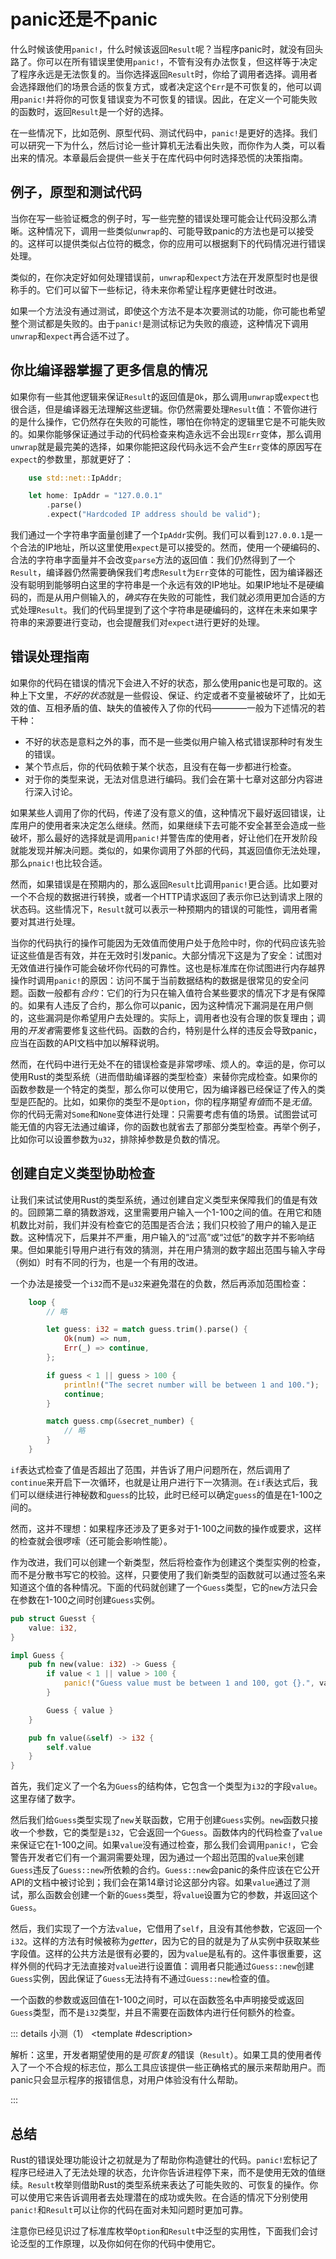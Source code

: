 <script setup>
import {
  QuizProvider,
  Quiz,
  Radio,
  Option
} from "../../components/quiz";

</script>

# panic还是不panic

什么时候该使用`panic!`，什么时候该返回`Result`呢？当程序panic时，就没有回头路了。你可以在所有错误里使用`panic!`，不管有没有办法恢复，但这样等于决定了程序永远是无法恢复的。当你选择返回`Result`时，你给了调用者选择。调用者会选择跟他们的场景合适的恢复方式，或者决定这个`Err`是不可恢复的，他可以调用`panic!`并将你的可恢复错误变为不可恢复的错误。因此，在定义一个可能失败的函数时，返回`Result`是一个好的选择。

在一些情况下，比如范例、原型代码、测试代码中，`panic!`是更好的选择。我们可以研究一下为什么，然后讨论一些计算机无法看出失败，而你作为人类，可以看出来的情况。本章最后会提供一些关于在库代码中何时选择恐慌的决策指南。

## 例子，原型和测试代码

当你在写一些验证概念的例子时，写一些完整的错误处理可能会让代码没那么清晰。这种情况下，调用一些类似`unwrap`的、可能导致panic的方法也是可以接受的。这样可以提供类似占位符的概念，你的应用可以根据剩下的代码情况进行错误处理。

类似的，在你决定好如何处理错误前，`unwrap`和`expect`方法在开发原型时也是很称手的。它们可以留下一些标记，待未来你希望让程序更健壮时改进。

如果一个方法没有通过测试，即使这个方法不是本次要测试的功能，你可能也希望整个测试都是失败的。由于`panic!`是测试标记为失败的痕迹，这种情况下调用`unwrap`和`expect`再合适不过了。

## 你比编译器掌握了更多信息的情况

如果你有一些其他逻辑来保证`Result`的返回值是`Ok`，那么调用`unwrap`或`expect`也很合适，但是编译器无法理解这些逻辑。你仍然需要处理`Result`值：不管你进行的是什么操作，它仍然存在失败的可能性，哪怕在你特定的逻辑里它是不可能失败的。如果你能够保证通过手动的代码检查来构造永远不会出现`Err`变体，那么调用`unwrap`就是最完美的选择，如果你能把这段代码永远不会产生`Err`变体的原因写在`expect`的参数里，那就更好了：

```rust
    use std::net::IpAddr;

    let home: IpAddr = "127.0.0.1"
        .parse()
        .expect("Hardcoded IP address should be valid");
```

我们通过一个字符串字面量创建了一个`IpAddr`实例。我们可以看到`127.0.0.1`是一个合法的IP地址，所以这里使用`expect`是可以接受的。然而，使用一个硬编码的、合法的字符串字面量并不会改变`parse`方法的返回值：我们仍然得到了一个`Result`，编译器仍然需要确保我们考虑`Result`为`Err`变体的可能性，因为编译器还没有聪明到能够明白这里的字符串是一个永远有效的IP地址。如果IP地址不是硬编码的，而是从用户侧输入的，*确实*存在失败的可能性，我们就必须用更加合适的方式处理`Result`。我们的代码里提到了这个字符串是硬编码的，这样在未来如果字符串的来源要进行变动，也会提醒我们对`expect`进行更好的处理。

## 错误处理指南

如果你的代码在错误的情况下会进入不好的状态，那么使用panic也是可取的。这种上下文里，*不好的状态*就是一些假设、保证、约定或者不变量被破坏了，比如无效的值、互相矛盾的值、缺失的值被传入了你的代码————一般为下述情况的若干种：

- 不好的状态是意料之外的事，而不是一些类似用户输入格式错误那种时有发生的错误。
- 某个节点后，你的代码依赖于某个状态，且没有在每一步都进行检查。
- 对于你的类型来说，无法对信息进行编码。我们会在第十七章对这部分内容进行深入讨论。

如果某些人调用了你的代码，传递了没有意义的值，这种情况下最好返回错误，让库用户的使用者来决定怎么继续。然而，如果继续下去可能不安全甚至会造成一些破坏，那么最好的选择就是调用`panic!`并警告库的使用者，好让他们在开发阶段就能发现并解决问题。类似的，如果你调用了外部的代码，其返回值你无法处理，那么`pnaic!`也比较合适。

然而，如果错误是在预期内的，那么返回`Result`比调用`panic!`更合适。比如要对一个不合规的数据进行转换，或者一个HTTP请求返回了表示你已达到请求上限的状态码。这些情况下，`Result`就可以表示一种预期内的错误的可能性，调用者需要对其进行处理。

当你的代码执行的操作可能因为无效值而使用户处于危险中时，你的代码应该先验证这些值是否有效，并在无效时引发panic。大部分情况下这是为了安全：试图对无效值进行操作可能会破坏你代码的可靠性。这也是标准库在你试图进行内存越界操作时调用`panic!`的原因：访问不属于当前数据结构的数据是很常见的安全问题。函数一般都有*合约*：它们的行为只在输入值符合某些要求的情况下才是有保障的。如果有人违反了合约，那么你可以panic，因为这种情况下漏洞是在用户侧的，这些漏洞是你希望用户去处理的。实际上，调用者也没有合理的恢复理由；调用的*开发者*需要修复这些代码。函数的合约，特别是什么样的违反会导致panic，应当在函数的API文档中加以解释说明。

然而，在代码中进行无处不在的错误检查是非常啰嗦、烦人的。幸运的是，你可以使用Rust的类型系统（进而借助编译器的类型检查）来替你完成检查。如果你的函数参数是一个特定的类型，那么你可以使用它，因为编译器已经保证了传入的类型是匹配的。比如，如果你的类型不是`Option`，你的程序期望*有值*而不是*无值*。你的代码无需对`Some`和`None`变体进行处理：只需要考虑有值的场景。试图尝试可能无值的内容无法通过编译，你的函数也就省去了那部分类型检查。再举个例子，比如你可以设置参数为`u32`，排除掉参数是负数的情况。

## 创建自定义类型协助检查

让我们来试试使用Rust的类型系统，通过创建自定义类型来保障我们的值是有效的。回顾第二章的猜数游戏，这里需要用户输入一个1-100之间的值。在用它和随机数比对前，我们并没有检查它的范围是否合法；我们只校验了用户的输入是正数。这种情况下，后果并不严重，用户输入的“过高”或“过低”的数字并不影响结果。但如果能引导用户进行有效的猜测，并在用户猜测的数字超出范围与输入字母（例如）时有不同的行为，也是一个有用的改进。

一个办法是接受一个`i32`而不是`u32`来避免潜在的负数，然后再添加范围检查：

```rust
    loop {
        // 略

        let guess: i32 = match guess.trim().parse() {
            Ok(num) => num,
            Err(_) => continue,
        };

        if guess < 1 || guess > 100 {
            println!("The secret number will be between 1 and 100.");
            continue;
        }

        match guess.cmp(&secret_number) {
            // 略
        }
    }
```

`if`表达式检查了值是否超出了范围，并告诉了用户问题所在，然后调用了`continue`来开启下一次循环，也就是让用户进行下一次猜测。在`if`表达式后，我们可以继续进行神秘数和`guess`的比较，此时已经可以确定`guess`的值是在1-100之间的。

然而，这并不理想：如果程序还涉及了更多对于1-100之间数的操作或要求，这样的检查就会很啰嗦（还可能会影响性能）。

作为改进，我们可以创建一个新类型，然后将检查作为创建这个类型实例的检查，而不是分散书写它的校验。这样，只要使用了我们新类型的函数就可以通过签名来知道这个值的各种情况。下面的代码就创建了一个`Guess`类型，它的`new`方法只会在参数在1-100之间时创建`Guess`实例。

```rust
pub struct Guesst {
    value: i32,
}

impl Guess {
    pub fn new(value: i32) -> Guess {
        if value < 1 || value > 100 {
            panic!("Guess value must be between 1 and 100, got {}.", value);
        }

        Guess { value }
    }

    pub fn value(&self) -> i32 {
        self.value
    }
}
```

首先，我们定义了一个名为`Guess`的结构体，它包含一个类型为`i32`的字段`value`。这里存储了数字。

然后我们给`Guess`类型实现了`new`关联函数，它用于创建`Guess`实例。`new`函数只接收一个参数，它的类型是`i32`，它会返回一个`Guess`。函数体内的代码检查了`value`来保证它在1-100之间。如果`value`没有通过检查，那么我们会调用`panic!`，它会警告开发者它们有一个漏洞需要处理，因为通过一个超出范围的`value`来创建`Guess`违反了`Guess::new`所依赖的合约。`Guess::new`会panic的条件应该在它公开API的文档中被讨论到；我们会在第14章讨论这部分内容。如果`value`通过了测试，那么函数会创建一个新的`Guess`类型，将`value`设置为它的参数，并返回这个`Guess`。

然后，我们实现了一个方法`value`，它借用了`self`，且没有其他参数，它返回一个`i32`。这样的方法有时候被称为*getter*，因为它的目的就是为了从实例中获取某些字段值。这样的公共方法是很有必要的，因为`value`是私有的。这件事很重要，这样外侧的代码才无法直接对`value`进行设置值：调用者只能通过`Guess::new`创建`Guess`实例，因此保证了`Guess`无法持有不通过`Guess::new`检查的值。

一个函数的参数或返回值在1-100之间时，可以在函数签名中声明接受或返回`Guess`类型，而不是`i32`类型，并且不需要在函数体内进行任何额外的检查。

::: details 小测（1）
<QuizProvider>
<Quiz>
<template #description>

解析：这里，开发者期望使用的是*可恢复的*错误（`Result`）。如果工具的使用者传入了一个不合规的标志位，那么工具应该提供一些正确格式的展示来帮助用户。而panic只会显示程序的报错信息，对用户体验没有什么帮助。

</template>
<template #quiz>

一个Rust开发者在设计一个库，用于写入一个命令行接口。作为这个库的一部分，需要实现一个处理用户输入标识的函数。哪一个实现更合适？

```rust
fn parse_flag_v1(flag: &str) -> Result<String, String> {
    match flag.strip_prefix("--") {
        Some(no_dash) => Ok(no_dash.to_string()),
        None => Err(format!("Invalid flag {flag}"))
    }
}

fn parse_flag_v2(flag: &str) -> String {
    match flag.strip_prefix("--") {
        Some(no_dash) => no_dash.to_string(),
        None => panic!("Invalid flag {flag}")
    }
}
```

<Radio>
<Option label="parse_flag_v1" answer />
<Option label="parse_flag_v2" />
</Radio>
</template>
</Quiz>
</QuizProvider>
:::

## 总结

Rust的错误处理功能设计之初就是为了帮助你构造健壮的代码。`panic!`宏标记了程序已经进入了无法处理的状态，允许你告诉进程停下来，而不是使用无效的值继续。`Result`枚举则借助Rust的类型系统来表达了可能失败的、可恢复的操作。你可以使用它来告诉调用者去处理潜在的成功或失败。在合适的情况下分别使用`panic!`和`Result`可以让你的代码在面对未知问题时更加可靠。

注意你已经见识过了标准库枚举`Option`和`Result`中泛型的实用性，下面我们会讨论泛型的工作原理，以及你如何在你的代码中使用它。
